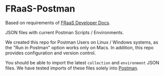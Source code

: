 # FRaaS-Postman
Based on requirements of [FRaaS Developer Docs](http://developer-cloud.forgerock.com).

JSON files with current Postman Scripts / Environments.

We created this repo for Postman Users on Linux / Windows systems, as the "Run in Postman" option works only on Macs. In addition, this repo provides configuration and version control. 

You should be able to import the latest `collection` and `environment` JSON files. We have tested imports of these files solely into [Postman](https://www.getpostman.com/).
